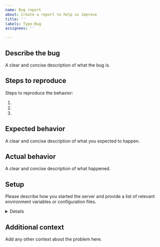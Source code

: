 ```yaml
---
name: Bug report
about: Create a report to help us improve
title: ''
labels: Type:Bug
assignees: ''

---
```


## Describe the bug

A clear and concise description of what the bug is.

## Steps to reproduce

Steps to reproduce the behavior:

1.
2.
3.

## Expected behavior
A clear and concise description of what you expected to happen.

## Actual behavior
A clear and concise description of what happened.

## Setup

Please describe how you started the server and provide a list of relevant environment variables or configuration files.

<details>
<p>

```console
OCIS_XXX=somevalue
OCIS_YYY=somevalue
PROXY_XXX=somevalue
```

</p>
</details>

## Additional context
Add any other context about the problem here.
